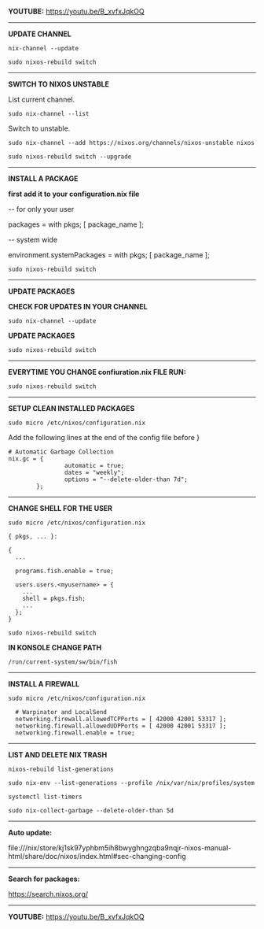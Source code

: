 **YOUTUBE:** https://youtu.be/B_xvfxJqkOQ

---

**UPDATE CHANNEL**

```
nix-channel --update
```

```
sudo nixos-rebuild switch
```

---

**SWITCH TO NIXOS UNSTABLE**

List current channel.

```
sudo nix-channel --list
```

Switch to unstable.

```
sudo nix-channel --add https://nixos.org/channels/nixos-unstable nixos
```

```
sudo nixos-rebuild switch --upgrade
```

---

**INSTALL A PACKAGE**

**first add it to your configuration.nix file**

-- for only your user

packages = with pkgs; [
      package_name
    ];

-- system wide

environment.systemPackages = with pkgs; [
    package_name
    ];

```
sudo nixos-rebuild switch
```

---

**UPDATE PACKAGES**

**CHECK FOR UPDATES IN YOUR CHANNEL**

```
sudo nix-channel --update
```

**UPDATE PACKAGES**
```
sudo nixos-rebuild switch
```

---

**EVERYTIME YOU CHANGE confiuration.nix FILE RUN:**

```
sudo nixos-rebuild switch
```

---

**SETUP CLEAN INSTALLED PACKAGES**

```
sudo micro /etc/nixos/configuration.nix
```

Add the following lines at the end of the config file before }

```
# Automatic Garbage Collection
nix.gc = {
                automatic = true;
                dates = "weekly";
                options = "--delete-older-than 7d";
        };
```

---

**CHANGE SHELL FOR THE USER**

```
sudo micro /etc/nixos/configuration.nix
```

```
{ pkgs, ... }:

{
  ...

  programs.fish.enable = true;

  users.users.<myusername> = {
    ...
    shell = pkgs.fish;
    ...
  };
}
```

```
sudo nixos-rebuild switch
```

**IN KONSOLE CHANGE PATH**

```
/run/current-system/sw/bin/fish
```

---

**INSTALL A FIREWALL**

```
sudo micro /etc/nixos/configuration.nix
```

```
  # Warpinator and LocalSend
  networking.firewall.allowedTCPPorts = [ 42000 42001 53317 ];
  networking.firewall.allowedUDPPorts = [ 42000 42001 53317 ];
  networking.firewall.enable = true;
```

---

**LIST AND DELETE NIX TRASH**

```
nixos-rebuild list-generations
```

```
sudo nix-env --list-generations --profile /nix/var/nix/profiles/system
```

```
systemctl list-timers
```

```
sudo nix-collect-garbage --delete-older-than 5d
```

---

**Auto update:**

file:///nix/store/kj1sk97yphbm5ih8bwyghngzqba9nqjr-nixos-manual-html/share/doc/nixos/index.html#sec-changing-config

---

**Search for packages:**

https://search.nixos.org/

---

**YOUTUBE:** https://youtu.be/B_xvfxJqkOQ
